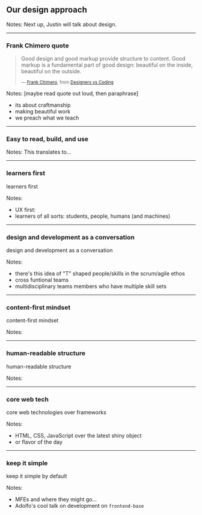 ## Our design approach

Notes: Next up, Justin will talk about design.

------

### Frank Chimero quote<!-- .element: class="hide" -->

> Good design and good markup provide structure to content. Good markup is a fundamental part of good design: beautiful on the inside, beautiful on the outside.
>
> <small>— [Frank Chimero](https://frankchimero.com), from [Designers vs Coding](https://web.archive.org/web/20111201205345/http://blog.frankchimero.com/post/9594863189)</small>

Notes:
[maybe read quote out loud, then paraphrase]
- its about craftmanship
- making beautiful work
- we preach what we teach

------

### Easy to read, build, and use

Notes:
This translates to...

------

### learners first<!-- .element: class="hide" -->

learners first

Notes:
- UX first:
- learners of all sorts: students, people, humans (and machines)

------

### design and development as a conversation<!-- .element: class="hide" -->

design and development as a conversation

Notes:
- there's this idea of "T" shaped people/skills in the scrum/agile ethos
- cross funtional teams
- multidisciplinary teams members who have multiple skill sets

------

### content-first mindset<!-- .element: class="hide" -->

content-first mindset

Notes:

------

### human-readable structure<!-- .element: class="hide" -->

human-readable structure

Notes:

------

### core web tech<!-- .element: class="hide" -->

core web technologies over frameworks

Notes:
- HTML, CSS, JavaScript over the latest shiny object
- or flavor of the day

------

### keep it simple<!-- .element: class="hide" -->

keep it simple by default

Notes:
- MFEs and where they might go...
- Adolfo's cool talk on development on `frontend-base`
